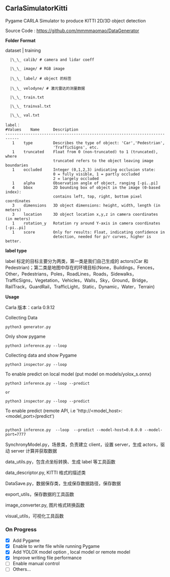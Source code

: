 ## CarlaSimulatorKitti

Pygame CARLA Simulator to produce KITTI 2D/3D object detection

Source Code : https://github.com/mmmmaomao/DataGenerator

**Folder Format**

dataset |
training

      |\_\_ calib/ # camera and lidar coeff

      |\_\_ image/ # RGB image

      |\_\_ label/ # object 的标签

      |\_\_ velodyne/ # 激光雷达的测量数据

      |\_\_ train.txt

      |\_\_ trainval.txt

      |\_\_ val.txt

```
label：
#Values    Name      Description
----------------------------------------------------------------------------
   1    type         Describes the type of object: 'Car','Pedestrian',
   					 'TrafficSigns', etc.
   1    truncated    Float from 0 (non-truncated) to 1 (truncated), where
                     truncated refers to the object leaving image boundaries
   1    occluded     Integer (0,1,2,3) indicating occlusion state:
                     0 = fully visible, 1 = partly occluded
                     2 = largely occluded
   1    alpha        Observation angle of object, ranging [-pi..pi]
   4    bbox         2D bounding box of object in the image (0-based index):
                     contains left, top, right, bottom pixel coordinates
   3    dimensions   3D object dimensions: height, width, length (in meters)
   3    location     3D object location x,y,z in camera coordinates (in meters)
   1    rotation_y   Rotation ry around Y-axis in camera coordinates [-pi..pi]
   1    score        Only for results: Float, indicating confidence in
                     detection, needed for p/r curves, higher is better.
```

**label type**


label 标定的目标主要分为两类，第一类是我们自己生成的 actors(Car 和 Pedestrian)；第二类是地图中存在的环境目标(None，Buildings，Fences，Other，Pedestrians，Poles，RoadLines，Roads，Sidewalks，TrafficSigns，Vegetation，Vehicles，Walls，Sky，Ground，Bridge，RailTrack，GuardRail，TrafficLight，Static，Dynamic，Water，Terrain)

**Usage**

Carla 版本：carla 0.9.12

Collecting Data

```
python3 generator.py
```

Only show pygame

```
python3 inference.py --loop
```

Collecting data and show Pygame

```
python3 inspector.py --loop
```

To enable predict on local model (put model on models/yolox_s.onnx)

```
python3 inference.py --loop --predict

or 

python3 inspector.py --loop --predict

```

To enable predict (remote API, i.e 'http://<model_host>:<model_port>/predict')

```

python3 inference.py  --loop  --predict --model-host=0.0.0.0 --model-port=7777

```

SynchronyModel.py，场景类，负责建立 client，设置 server，生成 actors，驱动 server 计算并获取数据

data_utils.py，包含点坐标转换、生成 label 等工具函数

data_descriptor.py, KITTI 格式的描述类

DataSave.py，数据保存类，生成保存数据路径，保存数据

export_utils，保存数据的工具函数

image_converter.py, 图片格式转换函数

visual_utils，可视化工具函数

### On Progress

- [x] Add Pygame
- [x] Enable to write file while running Pygame
- [x] Add YOLOX model option , local model or remote model
- [x] Improve writing file performance
- [ ] Enable manual control
- [ ] Others...
